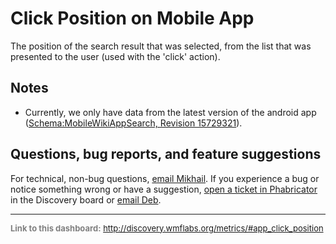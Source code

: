 Click Position on Mobile App
=======
The position of the search result that was selected, from the list that was presented to the user (used with the 'click' action). 

Notes
------
* Currently, we only have data from the latest version of the android app ([Schema:MobileWikiAppSearch, Revision 15729321](https://meta.wikimedia.org/wiki/Schema:MobileWikiAppSearch)).

Questions, bug reports, and feature suggestions
------
For technical, non-bug questions, [email Mikhail](mailto:mpopov@wikimedia.org?subject=Dashboard%20Question). If you experience a bug or notice something wrong or have a suggestion, [open a ticket in Phabricator](https://phabricator.wikimedia.org/maniphest/task/create/?projects=Discovery) in the Discovery board or [email Deb](mailto:deb@wikimedia.org?subject=Dashboard%20Question).

<hr style="border-color: gray;">
<p style="font-size: small; color: gray;">
  <strong>Link to this dashboard:</strong>
  <a href="http://discovery.wmflabs.org/metrics/#app_click_position">
    http://discovery.wmflabs.org/metrics/#app_click_position
  </a>
</p>
